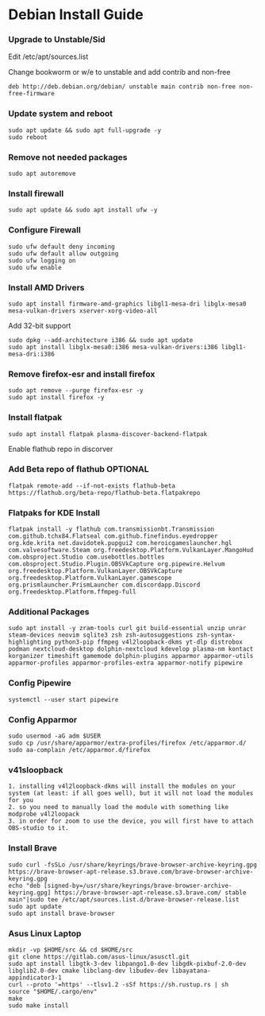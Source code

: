 # Debian Install Guide

### Upgrade to Unstable/Sid
Edit /etc/apt/sources.list

Change bookworm or w/e to unstable and add contrib and non-free
```
deb http://deb.debian.org/debian/ unstable main contrib non-free non-free-firmware
```
### Update system and reboot
```
sudo apt update && sudo apt full-upgrade -y
sudo reboot
```

### Remove not needed packages
```
sudo apt autoremove
```

### Install firewall
```
sudo apt update && sudo apt install ufw -y
```

### Configure Firewall
```
sudo ufw default deny incoming
sudo ufw default allow outgoing
sudo ufw logging on
sudo ufw enable
```

### Install AMD Drivers
```
sudo apt install firmware-amd-graphics libgl1-mesa-dri libglx-mesa0 mesa-vulkan-drivers xserver-xorg-video-all
```

Add 32-bit support
```
sudo dpkg --add-architecture i386 && sudo apt update
sudo apt install libglx-mesa0:i386 mesa-vulkan-drivers:i386 libgl1-mesa-dri:i386
```

### Remove firefox-esr and install firefox
```
sudo apt remove --purge firefox-esr -y
sudo apt install firefox -y
```

### Install flatpak
```
sudo apt install flatpak plasma-discover-backend-flatpak
```
Enable flathub repo in discorver

### Add Beta repo of flathub **OPTIONAL**
```
flatpak remote-add --if-not-exists flathub-beta https://flathub.org/beta-repo/flathub-beta.flatpakrepo
```

### Flatpaks for KDE Install
```
flatpak install -y flathub com.transmissionbt.Transmission com.github.tchx84.Flatseal com.github.finefindus.eyedropper org.kde.krita net.davidotek.pupgui2 com.heroicgameslauncher.hgl com.valvesoftware.Steam org.freedesktop.Platform.VulkanLayer.MangoHud com.obsproject.Studio com.usebottles.bottles com.obsproject.Studio.Plugin.OBSVkCapture org.pipewire.Helvum org.freedesktop.Platform.VulkanLayer.OBSVkCapture org.freedesktop.Platform.VulkanLayer.gamescope org.prismlauncher.PrismLauncher com.discordapp.Discord org.freedesktop.Platform.ffmpeg-full
```

### Additional Packages
```
sudo apt install -y zram-tools curl git build-essential unzip unrar steam-devices neovim sqlite3 zsh zsh-autosuggestions zsh-syntax-highlighting python3-pip ffmpeg v4l2loopback-dkms yt-dlp distrobox podman nextcloud-desktop dolphin-nextcloud kdevelop plasma-nm kontact korganizer timeshift gamemode dolphin-plugins apparmor apparmor-utils apparmor-profiles apparmor-profiles-extra apparmor-notify pipewire
```

### Config Pipewire
```
systemctl --user start pipewire
```

### Config Apparmor
```
sudo usermod -aG adm $USER
sudo cp /usr/share/apparmor/extra-profiles/firefox /etc/apparmor.d/
sudo aa-complain /etc/apparmor.d/firefox
```

### v41sloopback
```
1. installing v4l2loopback-dkms will install the modules on your system (at least: if all goes well), but it will not load the modules for you
2. so you need to manually load the module with something like modprobe v4l2loopack
3. in order for zoom to use the device, you will first have to attach OBS-studio to it.
```

### Install Brave
```
sudo curl -fsSLo /usr/share/keyrings/brave-browser-archive-keyring.gpg https://brave-browser-apt-release.s3.brave.com/brave-browser-archive-keyring.gpg
echo "deb [signed-by=/usr/share/keyrings/brave-browser-archive-keyring.gpg] https://brave-browser-apt-release.s3.brave.com/ stable main"|sudo tee /etc/apt/sources.list.d/brave-browser-release.list
sudo apt update
sudo apt install brave-browser
```

### Asus Linux Laptop
```
mkdir -vp $HOME/src && cd $HOME/src
git clone https://gitlab.com/asus-linux/asusctl.git
sudo apt install libgtk-3-dev libpango1.0-dev libgdk-pixbuf-2.0-dev libglib2.0-dev cmake libclang-dev libudev-dev libayatana-appindicator3-1
curl --proto '=https' --tlsv1.2 -sSf https://sh.rustup.rs | sh
source "$HOME/.cargo/env"
make
sudo make install
```
